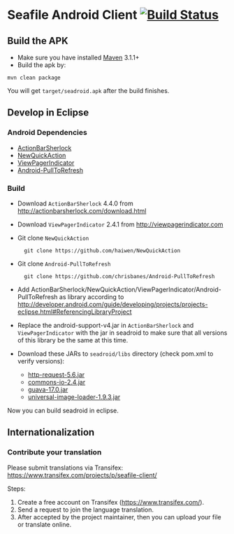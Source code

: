 # Seafile Android Client [![Build Status](https://secure.travis-ci.org/haiwen/seadroid.png?branch=master)](http://travis-ci.org/haiwen/seadroid)

## Build the APK

* Make sure you have installed [Maven](http://maven.apache.org/) 3.1.1+
* Build the apk by:

```
mvn clean package
```

You will get `target/seadroid.apk` after the build finishes.

## Develop in Eclipse

### Android Dependencies

* [ActionBarSherlock](https://github.com/JakeWharton/ActionBarSherlock)
* [NewQuickAction](https://github.com/haiwen/NewQuickAction)
* [ViewPagerIndicator](https://github.com/JakeWharton/Android-ViewPagerIndicator)
* [Android-PullToRefresh](https://github.com/chrisbanes/Android-PullToRefresh)

### Build

- Download `ActionBarSherlock` 4.4.0 from http://actionbarsherlock.com/download.html
- Download `ViewPagerIndicator` 2.4.1 from http://viewpagerindicator.com

- Git clone `NewQuickAction`

        git clone https://github.com/haiwen/NewQuickAction
- Git clone `Android-PullToRefresh`

        git clone https://github.com/chrisbanes/Android-PullToRefresh
        
- Add ActionBarSherlock/NewQuickAction/ViewPagerIndicator/Android-PullToRefresh as library according to <http://developer.android.com/guide/developing/projects/projects-eclipse.html#ReferencingLibraryProject>

- Replace the android-support-v4.jar in `ActionBarSherlock` and `ViewPagerIndicator` with the jar in seadroid to make sure that all versions of this library be the same at this time.

- Download these JARs to `seadroid/libs` directory (check pom.xml to verify versions):
    - [http-request-5.6.jar](http://mvnrepository.com/artifact/com.github.kevinsawicki/http-request/5.6)
    - [commons-io-2.4.jar](http://repo1.maven.org/maven2/commons-io/commons-io/2.4/commons-io-2.4.jar)
    - [guava-17.0.jar](http://search.maven.org/remotecontent?filepath=com/google/guava/guava/17.0/guava-17.0.jar)
    - [universal-image-loader-1.9.3.jar](https://raw.githubusercontent.com/nostra13/Android-Universal-Image-Loader/master/downloads/universal-image-loader-1.9.3.jar)

Now you can build seadroid in eclipse.

## Internationalization

### Contribute your translation

Please submit translations via Transifex: https://www.transifex.com/projects/p/seafile-client/

Steps:

1. Create a free account on Transifex (https://www.transifex.com/).
2. Send a request to join the language translation.
3. After accepted by the project maintainer, then you can upload your file or translate online.
